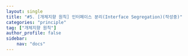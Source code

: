 ```yaml
---
layout: single
title: "#5. [개체지향 원칙] 인터페이스 분리(Interface Segregation)(작성중)"
categories: "principle"
tag: ["개체지향 원칙"]
author_profile: false
sidebar: 
    nav: "docs"
---
```


